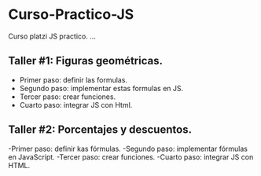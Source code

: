 # Curso-Practico-JS
Curso platzi JS practico.
...

## Taller #1: Figuras geométricas. 


- Primer paso: definir las formulas.
- Segundo paso: implementar estas formulas en JS.
- Tercer paso: crear funciones.
- Cuarto paso: integrar JS con Html.

## Taller #2: Porcentajes y descuentos.

-Primer paso: definir kas fórmulas.
-Segundo paso: implementar fórmulas en JavaScript.
-Tercer paso: crear funciones.
-Cuarto paso: integrar JS con HTML.